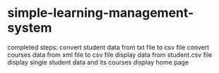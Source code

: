 # simple-learning-management-system

completed steps:
convert student data from txt file to csv file 
convert courses data from xml file to csv file
display data from student.csv file 
display single student data and its courses 
display home page 

